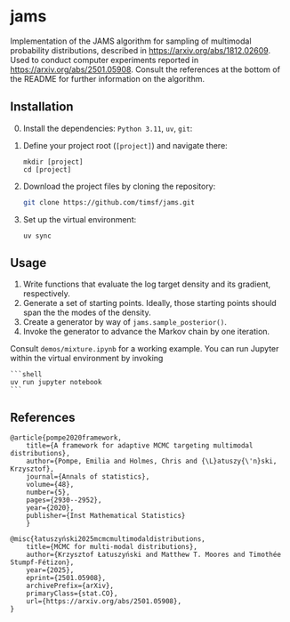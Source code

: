 # jams

Implementation of the JAMS algorithm for sampling of multimodal probability distributions, described in https://arxiv.org/abs/1812.02609. Used to conduct computer experiments reported in https://arxiv.org/abs/2501.05908. Consult the references at the bottom of the README for further information on the algorithm.

## Installation

0. Install the dependencies: `Python 3.11`, `uv`, `git`:

1. Define your project root (`[project]`) and navigate there:

    ```shell
    mkdir [project]
    cd [project]
    ```

2. Download the project files by cloning the repository:

    ```bash
    git clone https://github.com/timsf/jams.git
    ```

3. Set up the virtual environment:

    ```shell
    uv sync
    ```

## Usage

1. Write functions that evaluate the log target density and its gradient, respectively.
2. Generate a set of starting points. Ideally, those starting points should span the the modes of the density.
3. Create a generator by way of `jams.sample_posterior()`. 
4. Invoke the generator to advance the Markov chain by one iteration. 

Consult `demos/mixture.ipynb` for a working example. You can run Jupyter within the virtual environment by invoking

    ```shell
    uv run jupyter notebook
    ```

## References

    @article{pompe2020framework,
        title={A framework for adaptive MCMC targeting multimodal distributions},
        author={Pompe, Emilia and Holmes, Chris and {\L}atuszy{\'n}ski, Krzysztof},
        journal={Annals of statistics},
        volume={48},
        number={5},
        pages={2930--2952},
        year={2020},
        publisher={Inst Mathematical Statistics}
        }

    @misc{łatuszyński2025mcmcmultimodaldistributions,
        title={MCMC for multi-modal distributions}, 
        author={Krzysztof Łatuszyński and Matthew T. Moores and Timothée Stumpf-Fétizon},
        year={2025},
        eprint={2501.05908},
        archivePrefix={arXiv},
        primaryClass={stat.CO},
        url={https://arxiv.org/abs/2501.05908}, 
    }